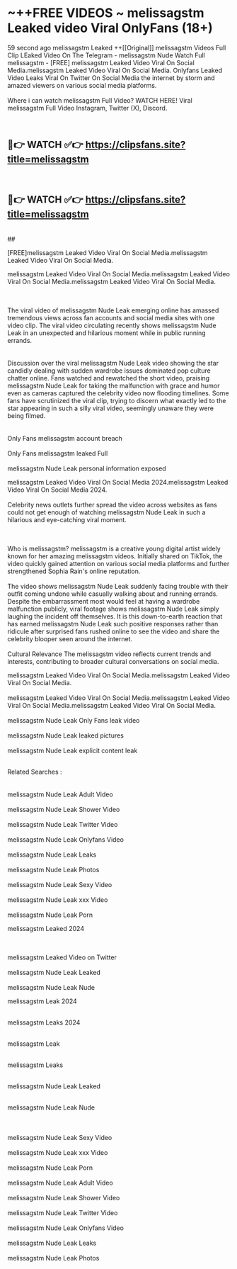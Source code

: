 # ~++FREE VIDEOS ~ melissagstm Leaked video Viral OnlyFans (18+)<br>


59 second ago melissagstm Leaked ++[[Original]] melissagstm Videos Full Clip LEaked Video On The Telegram  - melissagstm Nude  Watch Full melissagstm - [FREE] melissagstm Leaked Video Viral On Social Media.melissagstm Leaked Video Viral On Social Media.   Onlyfans Leaked Video Leaks Viral On Twitter On Social Media the internet by storm and amazed viewers on various social media platforms. <br><br>
Where i can watch melissagstm Full Video? WATCH HERE! Viral melissagstm Full Video Instagram, Twitter (X), Discord. <br>


 <br>

##  🔴👉 WATCH ✅👉  <a href="https://clipsfans.site?title=melissagstm&ref=git">https://clipsfans.site?title=melissagstm</a> <br>
  <br>

##  🔴👉 WATCH ✅👉  <a href="https://clipsfans.site?title=melissagstm&ref=git">https://clipsfans.site?title=melissagstm</a> <br>
  <br>
  ##



[FREE]melissagstm Leaked Video Viral On Social Media.melissagstm Leaked Video Viral On Social Media. <br>

melissagstm Leaked Video Viral On Social Media.melissagstm Leaked Video Viral On Social Media.melissagstm Leaked Video Viral On Social Media. <br>


  <br>

  <br>
The viral video of melissagstm Nude Leak emerging online has amassed tremendous views across fan accounts and social media sites with one video clip. The viral video circulating recently shows melissagstm Nude Leak in an unexpected and hilarious moment while in public running errands.<br>
<br>


<br>
Discussion over the viral melissagstm Nude Leak video showing the star candidly dealing with sudden wardrobe issues dominated pop culture chatter online. Fans watched and rewatched the short video, praising melissagstm Nude Leak for taking the malfunction with grace and humor even as cameras captured the celebrity video now flooding timelines. Some fans have scrutinized the viral clip, trying to discern what exactly led to the star appearing in such a silly viral video, seemingly unaware they were being filmed.<br>
<br>
<br> 
Only Fans melissagstm account breach<br>
<br>
Only Fans melissagstm leaked Full <br>
<br>
melissagstm Nude Leak personal information exposed<br>

melissagstm Leaked Video Viral On Social Media 2024.melissagstm Leaked Video Viral On Social Media 2024. <br>
<br>
Celebrity news outlets further spread the video across websites as fans could not get enough of watching melissagstm Nude Leak in such a hilarious and eye-catching viral moment.<br>
<br>

<br>
Who is melissagstm? melissagstm is a creative young digital artist widely known for her amazing melissagstm videos. Initially shared on TikTok, the video quickly gained attention on various social media platforms and further strengthened Sophia Rain's online reputation.<br>
<br>
The video shows melissagstm Nude Leak suddenly facing trouble with their outfit coming undone while casually walking about and running errands. Despite the embarrassment most would feel at having a wardrobe malfunction publicly, viral footage shows melissagstm Nude Leak simply laughing the incident off themselves. It is this down-to-earth reaction that has earned melissagstm Nude Leak such positive responses rather than ridicule after surprised fans rushed online to see the video and share the celebrity blooper seen around the internet.<br>
<br>
Cultural Relevance The melissagstm video reflects current trends and interests, contributing to broader cultural conversations on social media.<br>

melissagstm Leaked Video Viral On Social Media.melissagstm Leaked Video Viral On Social Media.<br>
<br>
melissagstm Leaked Video Viral On Social Media.melissagstm Leaked Video Viral On Social Media.melissagstm Leaked Video Viral On Social Media.<br>
<br>
melissagstm Nude Leak Only Fans leak video<br>
<br>
melissagstm Nude Leak leaked pictures<br>
<br>
melissagstm Nude Leak explicit content leak<br>


<br>
Related Searches :<br>
<br>

<br>
melissagstm Nude Leak Adult Video<br>
<br>
melissagstm Nude Leak Shower Video<br>
<br>
melissagstm Nude Leak Twitter Video<br>
<br>
melissagstm Nude Leak Onlyfans Video<br>
<br>
melissagstm Nude Leak Leaks<br>
<br>
melissagstm Nude Leak Photos<br>

<br>
melissagstm Nude Leak Sexy Video<br>
<br>
melissagstm Nude Leak xxx Video<br>
<br>
melissagstm Nude Leak Porn<br>

melissagstm  Leaked 2024 <br> <br>
<br>

melissagstm Leaked Video on Twitter <br>
<br>
melissagstm Nude Leak Leaked<br>
<br>
melissagstm Nude Leak Nude<br>


melissagstm  Leak 2024 <br> <br>



melissagstm  Leaks 2024 <br> <br>



 
melissagstm  Leak<br> <br>



melissagstm  Leaks<br> <br>


melissagstm Nude Leak Leaked<br> <br>

melissagstm Nude Leak Nude<br> <br>
<br> <br>
melissagstm Nude Leak Sexy Video
<br> <br>
melissagstm Nude Leak xxx Video
<br> <br>
melissagstm Nude Leak Porn
<br> <br>
melissagstm Nude Leak Adult Video
<br> <br>
melissagstm Nude Leak Shower Video
<br> <br>
melissagstm Nude Leak Twitter Video
<br> <br>
melissagstm Nude Leak Onlyfans Video
<br> <br>
melissagstm Nude Leak Leaks
<br> <br>
melissagstm Nude Leak Photos






</p>




 



</p>










